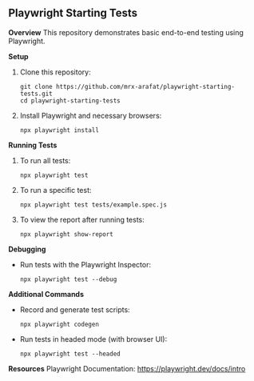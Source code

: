 ## **Playwright Starting Tests**

**Overview**
This repository demonstrates basic end-to-end testing using Playwright.

**Setup**

1. Clone this repository:

   ```
   git clone https://github.com/mrx-arafat/playwright-starting-tests.git
   cd playwright-starting-tests
   ```
2. Install Playwright and necessary browsers:

   ```
   npx playwright install
   ```

**Running Tests**

1. To run all tests:

   ```
   npx playwright test
   ```
2. To run a specific test:

   ```
   npx playwright test tests/example.spec.js
   ```
3. To view the report after running tests:

   ```
   npx playwright show-report
   ```

**Debugging**

- Run tests with the Playwright Inspector:
  ```
  npx playwright test --debug
  ```

**Additional Commands**

- Record and generate test scripts:

  ```
  npx playwright codegen
  ```
- Run tests in headed mode (with browser UI):

  ```
  npx playwright test --headed
  ```

**Resources**
Playwright Documentation: https://playwright.dev/docs/intro
